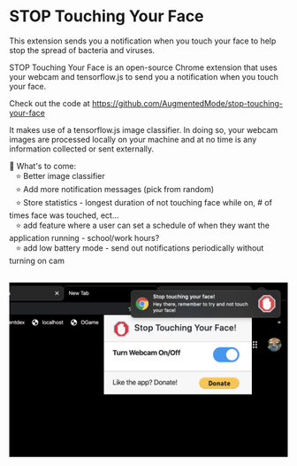 # STOP Touching Your Face

This extension sends you a notification when you touch your face to help stop the spread of bacteria and viruses.

STOP Touching Your Face is an open-source Chrome extension that uses your webcam and tensorflow.js to send you a notification when you touch your face.

Check out the code at https://github.com/AugmentedMode/stop-touching-your-face

It makes use of a tensorflow.js image classifier. In doing so, your webcam images are processed locally on your machine and at no time is any information collected or sent externally.


🚀 What's to come: <br>
  &nbsp;&nbsp;&nbsp;⭐️ Better image classifier <br>
  &nbsp;&nbsp;&nbsp;⭐️ Add more notification messages (pick from random) <br>
  &nbsp;&nbsp;&nbsp;⭐️ Store statistics - longest duration of not touching face while on, # of times face was touched, ect...<br>
  &nbsp;&nbsp;&nbsp;⭐️ add feature where a user can set a schedule of when they want the application running - school/work hours? <br>
  &nbsp;&nbsp;&nbsp;⭐️ add low battery mode - send out notifications periodically without turning on cam <br><br>

  ![alt text](https://github.com/AugmentedMode/stop-touching-your-face/blob/master/extension-example-1280-800.png)
